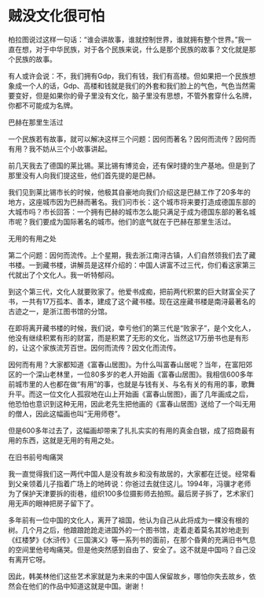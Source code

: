 # 贼没文化很可怕

柏拉图说过这样一句话：“谁会讲故事，谁就控制世界，谁就拥有整个世界。”我一直在想，对于中华民族，对于各个民族来说，什么是那个民族的故事？文化就是那个民族的故事。 

有人或许会说：不，我们拥有Gdp，我们有钱，我们有高楼。但如果把一个民族想象成一个人的话，Gdp、高楼和钱就是我们的外套和我们脸上的气色，气色当然需要变好，但是如果你的骨子里没有文化，脑子里没有思想，不管外套穿什么名牌，你都不可能成为名牌。 

巴赫在那里生活过 

一个民族若有故事，就可以解决这样三个问题：因何而著名？因何而流传？因何而有用？我不妨从三个小故事讲起。 

前几天我去了德国的莱比锡。莱比锡有博览会，还有保时捷的生产基地。但是到了那里没有人向我们提这些，他们首先提的是巴赫。 

我们见到莱比锡市长的时候，他极其自豪地向我们介绍这是巴赫工作了20多年的地方，这座城市因为巴赫而著名。我们问市长：这个城市将来要打造成德国东部的大城市吗？市长回答：一个拥有巴赫的城市怎么能只满足于成为德国东部的著名城市呢？我们要成为国际著名的城市。他们的底气就在于巴赫在那里生活过。 

无用的有用之处 

第二个问题：因何而流传。上个星期，我去浙江南浔古镇，人们自然领我们去了藏书楼。一到藏书楼，讲解员是这样介绍的：中国人讲富不过三代，你们看这家第三代就出了个文化人。我一听特郁闷。 

到这个第三代，文化人就要败家了。他爱书成痴，把前两代积累的巨大财富全买了书，一共有17万孤本、善本，建成了这个藏书楼。现在这座藏书楼是南浔最著名的古迹之一，是浙江图书馆的分馆。 

在即将离开藏书楼的时候，我们说，幸亏他们的第三代是“败家子”，是个文化人，他没有继续积累有形的财富，而是积累了无形的文化，当然这17万册书也是有形的，让这个家族流芳百世。因何而流传？因文化而流传。 

因何而有用？大家都知道《富春山居图》。为什么叫富春山居呢？当年，在富阳郊区的一个深山老林里，一位80多岁的老人开始画《富春山居图》。我相信600多年前城市里的人也都在做“有用”的事，也就是与钱有关、与名有关的有用的事，歌舞升平。而这一位文化人孤寂地在山上开始画《富春山居图》，画了几年画成之后，他恐怕也意识到这种无用，因此老先生把他画的《富春山居图》送给了一个叫无用的僧人，因此这幅画也叫“无用师卷”。 

但是600多年过去了，这幅画却带来了扎扎实实的有用的真金白银，成了招商最有用的东西，这就是无用的有用之处。 

在旧书前号啕痛哭 

我一直觉得我们这一两代中国人是没有故乡和没有故居的，大家都在迁徙。经常看到父亲领着儿子指着广场上的地砖说：你爸过去就住这儿。1994年，冯骥才老师为了保护天津要拆的街巷，组织100多位摄影师去拍照。最后房子拆了，艺术家们用无声的眼神把房子留下了。 

多年前有一位中国的文化人，离开了祖国，他认为自己从此将成为一棵没有根的树。几个月之后，他踉踉跄跄走进国外的一个图书馆，走着走着莫名其妙地走到《红楼梦》《水浒传》《三国演义》等一系列书的面前，在那个昏黄的充满旧书气息的空间里他号啕痛哭。但是他突然感到自由了、安全了。这不就是中国吗？自己没有离开它呀。 

因此，韩美林他们这些艺术家就是为未来的中国人保留故乡，哪怕你失去故乡，依然会在他们的作品中知道这就是中国。谢谢！